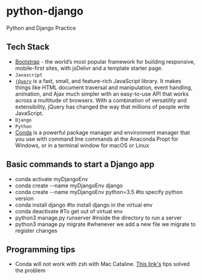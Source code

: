 # python-django

Python and Django Practice

## Tech Stack

- [Bootstrap](https://getbootstrap.com/docs/5.0/getting-started/download/) - the world’s most popular framework for building responsive, mobile-first sites, with jsDelivr and a template starter page.
- `Javascript`
- [`jQuery`](https://jquery.com/) is a fast, small, and feature-rich JavaScript library. It makes things like HTML document traversal and manipulation, event handling, animation, and Ajax much simpler with an easy-to-use API that works across a multitude of browsers. With a combination of versatility and extensibility, jQuery has changed the way that millions of people write JavaScript.
- `Django`
- `Python`
- [Conda](https://conda.io/projects/conda/en/latest/user-guide/getting-started.html) is a powerful package manager and environment manager that you use with command line commands at the Anaconda Propt for Windows, or in a terminal window for macOS or Linux

## Basic commands to start a Django app

- conda activate myDjangoEnv
- conda create --name myDjangoEnv django
- conda create --name myDjangoEnv python=3.5 #to specify python version
- conda install django #to install django in the virtual env
- conda deactivate #To get out of virtual env
- python3 manage.py runserver #inside the directory to run a server
- python3 manage.py migrate #whenever we add a new file we migrate to register changes

## Programming tips

- Conda will not work with zsh with Mac Cataline. [This link's](https://stackoverflow.com/questions/59833435/zsh-command-not-found-conda-after-upgrading-to-catalina-and-even-after-reinstal) tips solved the problem
